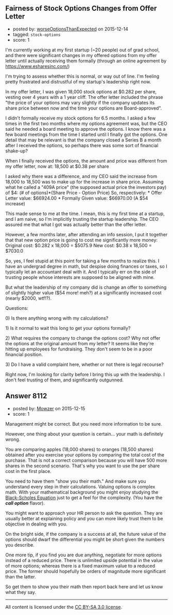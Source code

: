 ## Fairness of Stock Options Changes from Offer Letter

- posted by: [worseOptionsThanExpected](https://stackexchange.com/users/7470498/worseoptionsthanexpected) on 2015-12-14
- tagged: `stock-options`
- score: 1

<p>I'm currently working at my first startup (~20 people) out of grad school, and there were significant changes in my offered options from my offer letter until actually receiving them formally (through an online agreement by <a href="https://www.esharesinc.com/" rel="nofollow">https://www.esharesinc.com/</a>)</p>

<p>I'm trying to assess whether this is normal, or way out of line. I'm feeling pretty frustrated and distrustful of my startup's leadership right now.</p>

<p>In my offer letter, I was given 18,000 stock options at $0.282 per share, vesting over 4 years with a 1 year cliff. The offer letter included the phrase "the price of your options may vary slightly if the company updates its share price between now and the time your options are Board-approved".</p>

<p>I didn't formally receive my stock options for 6.5 months. I asked a few times in the first two months where my options agreement was, but the CEO said he needed a board meeting to approve the options. I know there was a few board meetings from the time I started until I finally got the options. One detail that may be relevant is that the company closed a Series B a month after I received the options, so perhaps there was some sort of financial shake-up?</p>

<p>When I finally received the options, the amount and price was different from my offer letter, now at:
18,500 at $0.38 per share</p>

<p>I asked why there was a difference, and my CEO said the increase from 18,000 to 18,500 was to make up for the increase in share price. Assuming what he called a "409A price" (the supposed actual price the investors pay) of $4:
(# of options)*(Share Price - Option Price)
So, respectively:
* Offer Letter value:   $66924.00
* Formally Given value: $66970.00
(A $54 increase)</p>

<p>This made sense to me at the time. I mean, this is my first time at a startup, and I am naive, so I'm implicitly trusting the startup leadership. The CEO assured me that what I got was actually better than the offer letter.</p>

<p>However, a few months later, after attending an info session, I put it together that that new option price is going to cost me significantly more money:
Original cost: $0.282 x 18,000 = $5075.9
New cost:      $0.38  x 18,500 = $7030.0</p>

<p>So, yes, I feel stupid at this point for taking a few months to realize this. I have an undergrad degree in math, but despise doing finances or taxes, so I typically let an accountant deal with it. And I typically err on the side of trusting people whose interests are supposed to be aligned with mine.</p>

<p>But what the leadership of my company did is change an offer to something of slightly higher value ($54 more! meh?) at a significantly increased cost (nearly $2000, wtf!?).</p>

<p>Questions:</p>

<p>0) Is there anything wrong with my calculations?</p>

<p>1) Is it normal to wait this long to get your options formally?</p>

<p>2) What requires the company to change the options cost? Why not offer the options at the original amount from my letter? It seems like they're hitting up employees for fundraising. They don't seem to be in a poor financial position.</p>

<p>3) Do I have a valid complaint here, whether or not there is legal recourse?</p>

<p>Right now, I'm looking for clarity before I bring this up with the leadership. I don't feel trusting of them, and significantly outgunned.</p>



## Answer 8112

- posted by: [Mowzer](https://stackexchange.com/users/1803081/mowzer) on 2015-12-15
- score: 1

<p>Management might be correct. But you need more information to be sure.</p>

<p>However, one thing about your question is certain... your math is definitely wrong.</p>

<p>You are comparing apples (18,000 shares) to oranges (18,500 shares) obtained after you exercise your options by comparing the total cost of the purchase. That is not a correct comparison because you will have 500 more shares in the second scenario. That's why you want to use the per share cost in the first place.</p>

<p>You need to have them "show you their math." And make sure you understand every step in their calculations. Valuing options is complex math. With your mathematical background you might enjoy studying the <a href="https://en.wikipedia.org/wiki/Black%E2%80%93Scholes_equation" rel="nofollow">Black-Scholes Equation</a> just to get a feel for the complexity. (You have the <strong><em>call option</em></strong> flavor).</p>

<p>You might want to approach your HR person to ask the question. They are usually better at explaining policy and you can more likely trust them to be objective in dealing with you.</p>

<p>On the bright side, if the company is a success at all, the future value of the options should dwarf the differential you might be short given the numbers you describe.</p>

<p>One more tip, if you find you are due anything, negotiate for more options instead of a reduced price. There is unlimited upside potential in the value of more options; whereas there is a fixed maximum value to a reduced price. The former should hopefully be orders of magnitude more significant than the latter.</p>

<p>So get them to show you their math then report back here and let us know what they say.</p>




---

All content is licensed under the [CC BY-SA 3.0 license](https://creativecommons.org/licenses/by-sa/3.0/).
